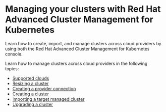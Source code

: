 # Managing your clusters with Red Hat Advanced Cluster Management for Kubernetes

Learn how to create, import, and manage clusters across cloud providers by using both the Red Hat Advanced Cluster Management for Kubernetes console.

Learn how to manage clusters across cloud providers in the following topics:

- [Supported clouds](supported_clouds.md)
- [Resizing a cluster](scale.md)
- [Creating a provider connection](prov_conn.md)
- [Creating a cluster](create.md)
- [Importing a target managed cluster](import.md)
- [Upgrading a cluster](upgrade.md)

